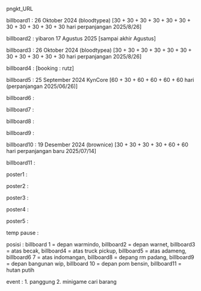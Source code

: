 pngkt_URL


billboard1 : 26 Oktober 2024 (bloodtypea) [30 + 30 + 30 + 30 + 30 + 30 + 30 + 30 + 30 + 30 + 30 hari perpanjangan 2025/8/26]

billboard2 : yibaron 17 Agustus 2025 [sampai akhir Agustus]

billboard3 : 26 Oktober 2024 (bloodtypea) [30 + 30 + 30 + 30 + 30 + 30 + 30 + 30 + 30 + 30 + 30 hari perpanjangan 2025/8/26]

billboard4 :  [booking : rutz]

billboard5 : 25 September 2024 KynCore [60 + 30 + 60 + 60 + 60 + 60 hari (perpanjangan 2025/06/26)]

billboard6 : 

billboard7 : 

billboard8 :

billboard9 : 

billboard10 : 19 Desember 2024 (brownice) [30 + 30 + 30 + 30 + 60 + 60 hari perpanjangan baru 2025/07/14] 

billboard11 : 

poster1 :

poster2 :

poster3 : 

poster4 :

poster5 : 

temp pause : 

posisi :
billboard 1 = depan warmindo, billboard2 = depan warnet, billboard3 = atas becak, billboard4 = atas truck pickup, billboard5 = atas adameng, billboard6 7 = atas indomangan, billboard8 = depang rm padang, billboard9 = depan bangunan wip, billboard 10 = depan pom bensin, billboard11 = hutan putih

event : 1. panggung 2. minigame cari barang
